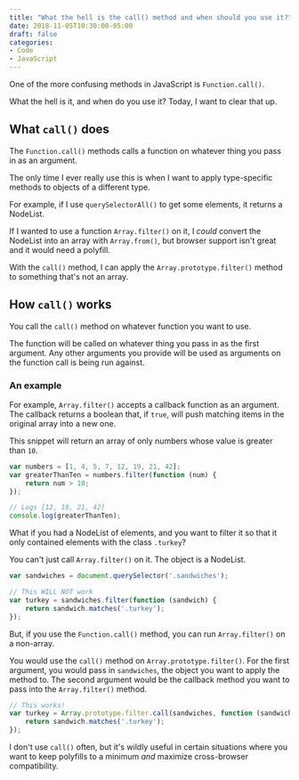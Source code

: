 ```yaml
---
title: "What the hell is the call() method and when should you use it?"
date: 2018-11-05T10:30:00-05:00
draft: false
categories:
- Code
- JavaScript
---
```


One of the more confusing methods in JavaScript is `Function.call()`.

What the hell is it, and when do you use it? Today, I want to clear that up.

## What `call()` does

The `Function.call()` methods calls a function on whatever thing you pass in as an argument.

The only time I ever really use this is when I want to apply type-specific methods to objects of a different type.

For example, if I use `querySelectorAll()` to get some elements, it returns a NodeList.

If I wanted to use a function `Array.filter()` on it, I *could* convert the NodeList into an array with `Array.from()`, but browser support isn't great and it would need a polyfill.

With the `call()` method, I can apply the `Array.prototype.filter()` method to something that's not an array.

## How `call()` works

You call the `call()` method on whatever function you want to use.

The function will be called on whatever thing you pass in as the first argument. Any other arguments you provide will be used as arguments on the function call is being run against.

### An example

For example, `Array.filter()` accepts a callback function as an argument. The callback returns a boolean that, if `true`, will push matching items in the original array into a new one.

This snippet will return an array of only numbers whose value is greater than `10`.

```js
var numbers = [1, 4, 5, 7, 12, 19, 21, 42];
var greaterThanTen = numbers.filter(function (num) {
	return num > 10;
});

// Logs [12, 19, 21, 42]
console.log(greaterThanTen);
```

What if you had a NodeList of elements, and you want to filter it so that it only contained elements with the class `.turkey`?

You can't just call `Array.filter()` on it. The object is a NodeList.

```js
var sandwiches = document.querySelector('.sandwiches');

// This WILL NOT work
var turkey = sandwiches.filter(function (sandwich) {
	return sandwich.matches('.turkey');
});
```

But, if you use the `Function.call()` method, you can run `Array.filter()` on a non-array.

You would use the `call()` method on `Array.prototype.filter()`. For the first argument, you would pass in `sandwiches`, the object you want to apply the method to. The second argument would be the callback method you want to pass into the `Array.filter()` method.

```js
// This works!
var turkey = Array.prototype.filter.call(sandwiches, function (sandwich) {
	return sandwich.matches('.turkey');
});
```

I don't use `call()` often, but it's wildly useful in certain situations where you want to keep polyfills to a minimum *and* maximize cross-browser compatibility.